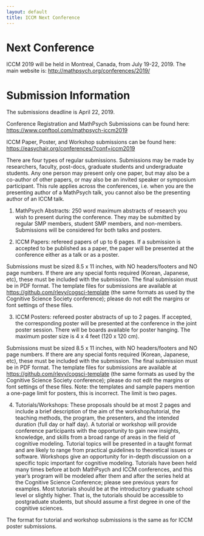 ```yaml
---
layout: default
title: ICCM Next Conference
---
```


# Next Conference

ICCM 2019 will be held in Montreal, Canada, from July 19-22, 2019.  The main website is: http://mathpsych.org/conferences/2019/



# Submission Information

The submissions deadline is April 22, 2019.

Conference Registration and MathPsych Submissions can be found here:
https://www.conftool.com/mathpsych-iccm2019

ICCM Paper, Poster, and Workshop submissions can be found here:
https://easychair.org/conferences/?conf=iccm2019

There are four types of regular submissions. Submissions may be made by researchers, faculty, post-docs, graduate students and undergraduate students. Any one person may present only one paper, but may also be a co-author of other papers, or may also be an invited speaker or symposium participant. This rule applies across the conferences, i.e. when you are the presenting author of a MathPsych talk, you cannot also be the presenting author of an ICCM talk.

1) MathPsych Abstracts: 250 word maximum abstracts of research you wish to present during the conference. They may be submitted by regular SMP members, student SMP members, and non-members. Submissions will be considered for both talks and posters.

2) ICCM Papers: refereed papers of up to 6 pages. If a submission is accepted to be published as a paper, the paper will be presented at the conference either as a talk or as a poster.

Submissions must be sized 8.5 x 11 inches, with NO headers/footers and NO page numbers. If there are any special fonts required (Korean, Japanese, etc), these must be included with the submission. The final submission must be in PDF format. The template files for submissions are available at https://github.com/rlevy/cogsci-template (the same formats as used by the Cognitive Science Society conference); please do not edit the margins or font settings of these files.

3) ICCM Posters: refereed poster abstracts of up to 2 pages. If accepted, the corresponding poster will be presented at the conference in the joint poster session. There will be boards available for poster hanging. The maximum poster size is 4 x 4 feet (120 x 120 cm).

Submissions must be sized 8.5 x 11 inches, with NO headers/footers and NO page numbers. If there are any special fonts required (Korean, Japanese, etc), these must be included with the submission. The final submission must be in PDF format. The template files for submissions are available at https://github.com/rlevy/cogsci-template (the same formats as used by the Cognitive Science Society conference); please do not edit the margins or font settings of these files. Note: the templates and sample papers mention a one-page limit for posters, this is incorrect. The limit is two pages.


4) Tutorials/Workshops:
These proposals should be at most 2 pages and include a brief description of the aim of the workshop/tutorial, the teaching methods, the program, the presenters, and the intended duration (full day or half day). A tutorial or workshop will provide conference participants with the opportunity to gain new insights, knowledge, and skills from a broad range of areas in the field of cognitive modeling. Tutorial topics will be presented in a taught format and are likely to range from practical guidelines to theoretical issues or software. Workshops give an opportunity for in-depth discussion on a specific topic important for cognitive modeling. Tutorials have been held many times before at both MathPsych and ICCM conferences, and this year’s program will be modeled after them and after the series held at the Cognitive Science Conference; please see previous years for examples. Most tutorials should be at the introductory graduate school level or slightly higher. That is, the tutorials should be accessible to postgraduate students, but should assume a first degree in one of the cognitive sciences.

The format for tutorial and workshop submissions is the same as for ICCM poster submissions.
